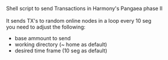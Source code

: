Shell script to send Transactions in Harmony's Pangaea phase II <br>
<br>
It sends TX's to random online nodes in a loop every 10 seg<br>
you need to adjust the following:<br>
- base ammount to send
- working directory (~ home as default)
- desired time frame (10 seg as default)

